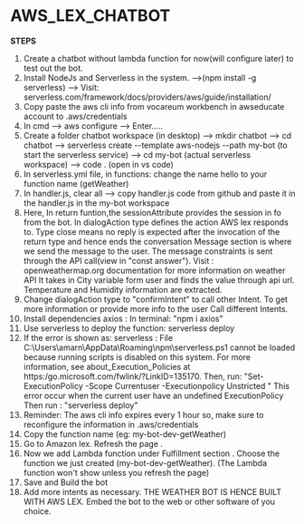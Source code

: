 # AWS_LEX_CHATBOT
**STEPS**
1. Create a chatbot without lambda function for now(will configure later) to test out the bot.
2. Install NodeJs and Serverless in the system.
-->(npm install -g serverless)
--> Visit: serverless.com/framework/docs/providers/aws/guide/installation/
3. Copy paste the aws cli info from vocareum workbench in awseducate account to .aws/credentials
4. In cmd
--> aws configure
--> Enter.....
5. Create a folder chatbot workspace (in desktop)
--> mkdir chatbot
--> cd chatbot
--> serverless create --template aws-nodejs --path my-bot (to start the serverless service)
--> cd my-bot (actual serverless workspace)
--> code . (open in vs code)
6. In serverless.yml file, in functions: change the name hello to your function name (getWeather)
7. In handler.js, clear all 
--> copy handler.js code from github and paste it in the handler.js in the my-bot workspace
8. Here, In return funtion,the sessionAttribute provides the session in fo from the bot. In dialogAction type defines the action AWS lex responds to. Type close means no reply is expected after the invocation of the return type and hence ends the conversation
   Message section is where we send the message to the user. The message constraints is sent through the API call(view in "const answer").
   Visit : openweathermap.org documentation for more information on weather API
   It takes in City variable form user and finds the value through api url.
   Temperature and Humidity information are extracted.
9. Change dialogAction type to "confirmIntent" to call other Intent.
   To get more information or provide more info to the user Call different Intents.
10. Install dependencies axios : In terminal: "npm i axios"
11. Use serverless to deploy the function: serverless deploy
12. If the error is shown as: 
	serverless : File C:\Users\amarn\AppData\Roaming\npm\serverless.ps1 cannot be loaded because running scripts is disabled on this system. For more 
	information, see about_Execution_Policies at https:/go.microsoft.com/fwlink/?LinkID=135170.
 Then, run: "Set-ExecutionPolicy -Scope Currentuser -Executionpolicy Unstricted "
 This error occur when the current user have an undefined ExecutionPolicy
 Then run : "serverless deploy"
13. Reminder: The aws cli info expires every 1 hour so, make sure to reconfigure the information in .aws/credentials
14. Copy the function name (eg: my-bot-dev-getWeather)
15. Go to Amazon lex. Refresh the page .
16. Now we add Lambda function under Fulfillment section . Choose the function we just created (my-bot-dev-getWeather). (The Lambda function won't show unless you refresh the page)
17. Save and Build the bot
18. Add more intents as necessary.
	THE WEATHER BOT IS HENCE BUILT WITH AWS LEX.
Embed the bot to the web or other software of you choice.
